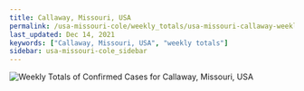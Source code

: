 ```yaml
---
title: Callaway, Missouri, USA
permalink: /usa-missouri-cole/weekly_totals/usa-missouri-callaway-weekly_totals.html
last_updated: Dec 14, 2021
keywords: ["Callaway, Missouri, USA", "weekly totals"]
sidebar: usa-missouri-cole_sidebar
---
```


![Weekly Totals of Confirmed Cases for Callaway, Missouri, USA](/covid_tracker/images/graphs/usa-missouri-callaway-weekly_totals_graph.png)
